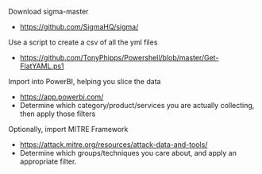 ﻿Download sigma-master
- https://github.com/SigmaHQ/sigma/

Use a script to create a csv of all the yml files
- https://github.com/TonyPhipps/Powershell/blob/master/Get-FlatYAML.ps1

Import into PowerBI, helping you slice the data
- https://app.powerbi.com/
- Determine which category/product/services you are actually collecting, then apply those filters

Optionally, import MITRE Framework
- https://attack.mitre.org/resources/attack-data-and-tools/
- Determine which groups/techniques you care about, and apply an appropriate filter.

